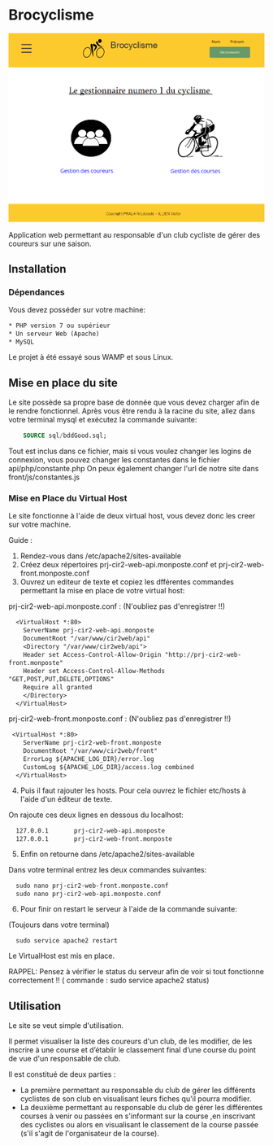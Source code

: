 # Brocyclisme

![index](https://github.com/Gouderg/Brocyclisme/blob/master/front/img/indexSite.png)

Application web permettant au responsable d'un club cycliste de gérer des coureurs sur une saison. 


## Installation

### Dépendances

Vous devez posséder sur votre machine:
	
	* PHP version 7 ou supérieur
	* Un serveur Web (Apache)
	* MySQL

Le projet à été essayé sous WAMP et sous Linux.

## Mise en place du site

Le site possède sa propre base de donnée que vous devez charger afin de le rendre fonctionnel.
Après vous être rendu à la racine du site, allez dans votre terminal mysql et exécutez la commande suivante:
```sql
	SOURCE sql/bddGood.sql;
```
Tout est inclus dans ce fichier, mais si vous voulez changer les logins de connexion, vous pouvez changer les constantes dans le fichier api/php/constante.php
On peux également changer l'url de notre site dans front/js/constantes.js

### Mise en Place du Virtual Host

Le site fonctionne à l'aide de deux virtual host, vous devez donc les creer sur votre machine.

Guide :

1) Rendez-vous dans /etc/apache2/sites-available
2) Créez deux répertoires prj-cir2-web-api.monposte.conf et prj-cir2-web-front.monposte.conf
3) Ouvrez un editeur de texte et copiez les dfférentes commandes permettant la mise en place de votre virtual host:

prj-cir2-web-api.monposte.conf : (N'oubliez pas d'enregistrer !!)
	
	  <VirtualHost *:80>
        ServerName prj-cir2-web-api.monposte
		DocumentRoot "/var/www/cir2web/api"
       	<Directory "/var/www/cir2web/api">
		Header set Access-Control-Allow-Origin "http://prj-cir2-web-front.monposte"
		Header set Access-Control-Allow-Methods "GET,POST,PUT,DELETE,OPTIONS"
		Require all granted
		</Directory>
	  </VirtualHost>

prj-cir2-web-front.monposte.conf : (N'oubliez pas d'enregistrer !!)
	
	 <VirtualHost *:80>
       	ServerName prj-cir2-web-front.monposte       
		DocumentRoot "/var/www/cir2web/front"       
        ErrorLog ${APACHE_LOG_DIR}/error.log
        CustomLog ${APACHE_LOG_DIR}/access.log combined
	  </VirtualHost>

4) Puis il faut rajouter les hosts. Pour cela ouvrez le fichier etc/hosts à l'aide d'un éditeur de texte.

On rajoute ces deux lignes en dessous du localhost:	

	  127.0.0.1       prj-cir2-web-api.monposte
	  127.0.0.1		  prj-cir2-web-front.monposte

5) Enfin on retourne dans /etc/apache2/sites-available 

Dans votre terminal entrez les deux commandes suivantes:
 
	  sudo nano prj-cir2-web-front.monposte.conf
	  sudo nano prj-cir2-web-api.monposte.conf

6) Pour finir on restart le serveur à l'aide de la commande suivante:

(Toujours dans votre terminal)

	  sudo service apache2 restart

Le VirtualHost est mis en place.

RAPPEL: Pensez à vérifier le status du serveur afin de voir si tout fonctionne correctement !! ( commande : sudo service apache2 status)


## Utilisation

Le site se veut simple d'utilisation.

Il permet visualiser la liste des coureurs d'un club, de les modifier, de les inscrire à une course et d’établir le classement
final d’une course du point de vue d'un responsable de club.

Il est constitué de deux parties : 

 * La première permettant au responsable du club de gérer les différents cyclistes de son club en visualisant leurs fiches 
 	qu'il pourra modifier. 
 * La deuxième permettant au responsable du club de gérer les différentes courses à venir ou passées en s'informant sur la course 
 	,en inscrivant des cyclistes ou alors en visualisant le classement de la course passée (s'il s'agit de l'organisateur de la course).
